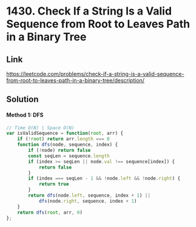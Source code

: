 # 1430. Check If a String Is a Valid Sequence from Root to Leaves Path in a Binary Tree

## Link
https://leetcode.com/problems/check-if-a-string-is-a-valid-sequence-from-root-to-leaves-path-in-a-binary-tree/description/

## Solution
#### Method 1: DFS
```javascript
// Time O(N) | Space O(N)
var isValidSequence = function(root, arr) {
    if (!root) return arr.length === 0
    function dfs(node, sequence, index) {
        if (!node) return false
        const seqLen = sequence.length
        if (index >= seqLen || node.val !== sequence[index]) {
            return false
        }
        if (index === seqLen - 1 && !node.left && !node.right) {
            return true
        }
        return dfs(node.left, sequence, index + 1) ||
            dfs(node.right, sequence, index + 1)
    }
    return dfs(root, arr, 0)
};
```
